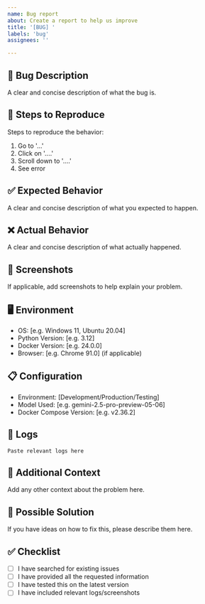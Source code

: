 ```yaml
---
name: Bug report
about: Create a report to help us improve
title: '[BUG] '
labels: 'bug'
assignees: ''

---
```


## 🐛 Bug Description
A clear and concise description of what the bug is.

## 🔄 Steps to Reproduce
Steps to reproduce the behavior:
1. Go to '...'
2. Click on '....'
3. Scroll down to '....'
4. See error

## ✅ Expected Behavior
A clear and concise description of what you expected to happen.

## ❌ Actual Behavior
A clear and concise description of what actually happened.

## 📸 Screenshots
If applicable, add screenshots to help explain your problem.

## 🖥️ Environment
- OS: [e.g. Windows 11, Ubuntu 20.04]
- Python Version: [e.g. 3.12]
- Docker Version: [e.g. 24.0.0]
- Browser: [e.g. Chrome 91.0] (if applicable)

## 📋 Configuration
- Environment: [Development/Production/Testing]
- Model Used: [e.g. gemini-2.5-pro-preview-05-06]
- Docker Compose Version: [e.g. v2.36.2]

## 📝 Logs
```
Paste relevant logs here
```

## 🔧 Additional Context
Add any other context about the problem here.

## 🎯 Possible Solution
If you have ideas on how to fix this, please describe them here.

## ✅ Checklist
- [ ] I have searched for existing issues
- [ ] I have provided all the requested information
- [ ] I have tested this on the latest version
- [ ] I have included relevant logs/screenshots

